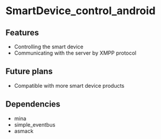 SmartDevice_control_android
======================================

## Features

* Controlling the smart device 
* Communicating with the server by XMPP protocol

## Future plans

* Compatible with more smart device products

## Dependencies

* mina
* simple_eventbus
* asmack

